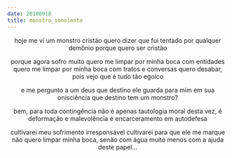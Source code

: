 ```yaml
---
date: 20180918
title: monstro_sonolento
---
```


<center>
hoje me vi um monstro
cristão
quero dizer que fui tentado
por qualquer demônio
porque quero ser cristão

porque agora sofro muito
quero me limpar por minha boca com entidades
quero me limpar por minha boca com tratos e conversas
quero desabar, pois vejo que é tudo tão egoico

e me pergunto a um deus
que destino ele guarda para mim
em sua onisciência
que destino tem um monstro?

bem, para toda contingência
não é apenas tautologia moral
desta vez, é deformação e malevolência
é encarceramento em autodefesa

cultivarei meu sofrimento irresponsável
cultivarei para que ele me marque
não quero limpar minha boca, senão com água
muito menos com a ajuda deste papel...
</center>
